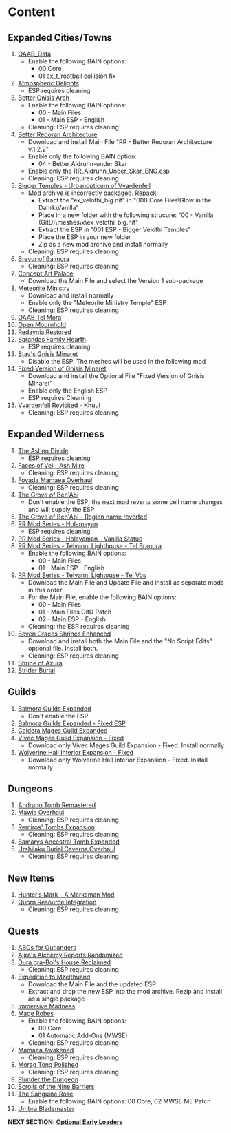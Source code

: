 # Content 

## Expanded Cities/Towns
1. [OAAB_Data](https://www.nexusmods.com/morrowind/mods/44020?)
	- Enable the following BAIN options:
		- 00 Core
		- 01 ex_t_rootball collision fix
1. [Atmospheric Delights](https://www.nexusmods.com/morrowind/mods/47472?)
	- ESP requires cleaning
1. [Better Gnisis Arch](https://www.nexusmods.com/morrowind/mods/46224?)
	- Enable the following BAIN options:
		- 00 - Main Files
		- 01 - Main ESP - English
	- Cleaning: ESP requires cleaning
1. [Better Redoran Architecture](https://www.nexusmods.com/morrowind/mods/43266?)
	- Download and install Main File "RR - Better Redoran Architecture v.1.2.2"
	- Enable only the following BAIN option:
		- 04 - Better Aldruhn-under Skar
	- Enable only the RR_Aldruhn_Under_Skar_ENG.esp
	- Cleaning: ESP requires cleaning
1. [Bigger Temples - Urbanopticum of Vvardenfell](https://www.nexusmods.com/morrowind/mods/46184?)
	- Mod archive is incorrectly packaged. Repack:
		- Extract the "ex_velothi_big.nif" in "000 Core Files\Glow in the Dahrk\Vanilla" 
		- Place in a new folder with the following strucure: "00 - Vanilla (GitD)\meshes\x\ex_velothi_big.nif"
		- Extract the ESP in "001 ESP - Bigger Velothi Temples"
		- Place the ESP in your new folder
		- Zip as a new mod archive and install normally
	- Cleaning: ESP requires cleaning
1. [Brevur of Balmora](https://www.nexusmods.com/morrowind/mods/47557?)
	- Cleaning: ESP requires cleaning
1. [Concept Art Palace](https://www.nexusmods.com/morrowind/mods/48136?)
	- Download the Main File and select the Version 1 sub-package
1. [Meteorite Ministry](https://www.nexusmods.com/morrowind/mods/45506?)
	- Download and install normally
	- Enable only the "Meteorite Ministry Temple" ESP
	- Cleaning: ESP requires cleaning
1. [OAAB Tel Mora](https://www.nexusmods.com/morrowind/mods/46177?)
1. [Open Mournhold](https://www.nexusmods.com/morrowind/mods/44981?)
1. [Redaynia Restored](https://www.nexusmods.com/morrowind/mods/47646?)
1. [Sarandas Family Hearth](https://www.nexusmods.com/morrowind/mods/48056?)
	- ESP requires cleaning
1. [Stav's Gnisis Minaret](https://www.nexusmods.com/morrowind/mods/43237?)
	- Disable the ESP. The meshes will be used in the following mod
1. [Fixed Version of Gnisis Minaret](https://www.nexusmods.com/morrowind/mods/46184?)
	- Download and install the Optional File "Fixed Version of Gnisis Minaret"
	- Enable only the English ESP
	- ESP requires Cleaning
1. [Vvardenfell Revisited - Khuul](https://www.nexusmods.com/morrowind/mods/46614?)
	- Cleaning: ESP requires cleaning

## Expanded Wilderness
1. [The Ashen Divide](https://www.nexusmods.com/morrowind/mods/48733?)
	- ESP requires cleaning
1. [Faces of Vel - Ash Mire](https://www.nexusmods.com/morrowind/mods/44200?)
	- Cleaning: ESP requires cleaning
1. [Foyada Mamaea Overhaul](https://www.nexusmods.com/morrowind/mods/46424?)
	- Cleaning: ESP requires cleaning
1. [The Grove of Ben'Abi](https://www.nexusmods.com/morrowind/mods/46137?)
	- Don't enable the ESP; the next mod reverts some cell name changes and will supply the ESP
1. [The Grove of Ben'Abi - Region name reverted](https://mega.nz/file/Gl4TQBrR#YqRPilupBPUwneqR0lOs70IvXuBQ5xwbAw_bdGjpG74)
1. [RR Mod Series - Holamayan](https://www.nexusmods.com/morrowind/mods/43524?)
	- ESP requires cleaning
1. [RR Mod Series - Holayaman - Vanilla Statue](https://mega.nz/file/z1ZyzASS#Sxg_woC1TjGImgJP-CU6WVgTvaWn9q1tBcPHxa9F4u8)
1. [RR Mod Series - Telvanni Lighthouse - Tel Branora](https://www.nexusmods.com/morrowind/mods/42664?)
	- Enable the following BAIN options:
		- 00 - Main Files
		- 01 - Main ESP - English
1. [RR Mod Series - Telvanni Lightouse - Tel Vos](https://www.nexusmods.com/morrowind/mods/42744?)
	- Download the Main File and Update File and install as separate mods in this order
	- For the Main File, enable the following BAIN options:
		- 00 - Main Files
		- 01 - Main Files GitD Patch
		- 02 - Main ESP - English
	- Cleaning: the ESP requires cleaning
1. [Seven Graces Shrines Enhanced](https://www.nexusmods.com/morrowind/mods/46417?)
	- Download and install both the Main File and the "No Script Edits" optional file. Install both.
	- Cleaning: ESP requires cleaning
1. [Shrine of Azura](https://www.nexusmods.com/morrowind/mods/48278?)
1. [Strider Burial](https://www.nexusmods.com/morrowind/mods/47661?)

## Guilds
1. [Balmora Guilds Expanded](https://www.nexusmods.com/morrowind/mods/46859?)
	- Don't enable the ESP
1. [Balmora Guilds Expanded - Fixed ESP](https://www.nexusmods.com/morrowind/mods/47700?)
1. [Caldera Mages Guild Expanded](https://www.nexusmods.com/morrowind/mods/45750?)
1. [Vivec Mages Guild Expansion - Fixed](https://www.nexusmods.com/morrowind/mods/47700?)
	- Download only Vivec Mages Guild Expansion - Fixed. Install normally
1. [Wolverine Hall Interior Expansion - Fixed](https://www.nexusmods.com/morrowind/mods/47700?)
	- Download only Wolverine Hall Interior Expansion - Fixed. Install normally

## Dungeons
1. [Andrano Tomb Remastered](https://www.nexusmods.com/morrowind/mods/44672?)
1. [Mawia Overhaul](https://www.nexusmods.com/morrowind/mods/46884?)
	- Cleaning: ESP requires cleaning
1. [Remiros' Tombs Expansion](https://www.nexusmods.com/morrowind/mods/45616?)
	- Cleaning: ESP requires cleaning
1. [Samarys Ancestral Tomb Expanded](https://www.nexusmods.com/morrowind/mods/45612?)
1. [Urshilaku Burial Caverns Overhaul](https://www.nexusmods.com/morrowind/mods/48705?)
	- Cleaning: ESP requires cleaning

## New Items
1. [Hunter’s Mark – A Marksman Mod](https://www.nexusmods.com/morrowind/mods/46656?)
1. [Quorn Resource Integration](https://www.nexusmods.com/morrowind/mods/43269?)
	- Cleaning: ESP requires cleaning
	
## Quests
1. [ABCs for Outlanders](https://www.nexusmods.com/morrowind/mods/46692?)
1. [Ajira's Alchemy Reports Randomized](https://www.nexusmods.com/morrowind/mods/47550?)
1. [Dura gra-Bol's House Reclaimed](https://www.nexusmods.com/morrowind/mods/46772?)
	- Cleaning: ESP requires cleaning
1. [Expedition to Mzelthuand](https://www.nexusmods.com/morrowind/mods/45229?)
	- Download the Main File and the updated ESP
	- Extract and drop the new ESP into the mod archive. Rezip and install as a single package
1. [Immersive Madness](https://www.nexusmods.com/morrowind/mods/44983?)
1. [Mage Robes](https://www.nexusmods.com/morrowind/mods/45739?)
	- Enable the following BAIN options:
		- 00 Core
		- 01 Automatic Add-Ons (MWSE)
	- Cleaning: ESP requires cleaning
1. [Mamaea Awakened](https://www.nexusmods.com/morrowind/mods/46096?)
	- Cleaning: ESP requires cleaning
1. [Morag Tong Polished](https://www.nexusmods.com/morrowind/mods/47041?)
	- Cleaning: ESP requires cleaning
1. [Plunder the Dungeon](https://www.nexusmods.com/morrowind/mods/46977?)
1. [Scrolls of the Nine Barriers](https://www.nexusmods.com/morrowind/mods/45831?)
1. [The Sanguine Rose](https://www.nexusmods.com/morrowind/mods/46214?)
	- Enable the following BAIN options: 00 Core, 02 MWSE ME Patch
1. [Umbra Blademaster](https://www.nexusmods.com/morrowind/mods/43275?)


**NEXT SECTION**:
[**Optional Early Loaders**](https://github.com/doublemoulinet/Morrowind-Modular-Mod-Guide/blob/master/OPTIONAL.md)